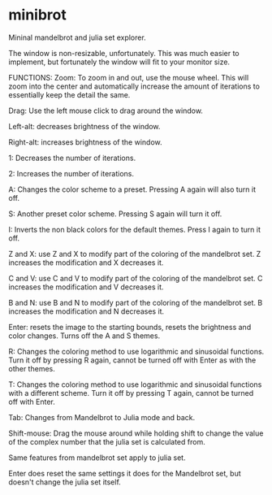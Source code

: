 # minibrot
Mininal mandelbrot and julia set explorer.

The window is non-resizable, unfortunately. This was much easier to implement, but fortunately the window 
will fit to your monitor size.

FUNCTIONS:
Zoom: To zoom in and out, use the mouse wheel. This will zoom into the center and automatically increase 
the amount of iterations to essentially keep the detail the same.

Drag: Use the left mouse click to drag around the window.

Left-alt: decreases brightness of the window.

Right-alt: increases brightness of the window.

1: Decreases the number of iterations.

2: Increases the number of iterations.

A: Changes the color scheme to a preset. Pressing A again will also turn it off.

S: Another preset color scheme. Pressing S again will turn it off.

I: Inverts the non black colors for the default themes. Press I again to turn it off.

Z and X: use Z and X to modify part of the coloring of the mandelbrot set. Z increases the modification and X decreases it.

C and V: use C and V to modify part of the coloring of the mandelbrot set. C increases the modification and V decreases it.

B and N: use B and N to modify part of the coloring of the mandelbrot set. B increases the modification and N decreases it.

Enter: resets the image to the starting bounds, resets the brightness and color changes. Turns off the A and S themes.

R: Changes the coloring method to use logarithmic and sinusoidal functions. Turn it off by pressing R again,
cannot be turned off with Enter as with the other themes.

T: Changes the coloring method to use logarithmic and sinusoidal functions with a different scheme. Turn it off by pressing T
again, cannot be turned off with Enter.

Tab: Changes from Mandelbrot to Julia mode and back.

Shift-mouse: Drag the mouse around while holding shift to change the value of the complex number that the julia set is calculated
from.

Same features from mandelbrot set apply to julia set.

Enter does reset the same settings it does for the Mandelbrot set, but doesn't change the julia set itself.
